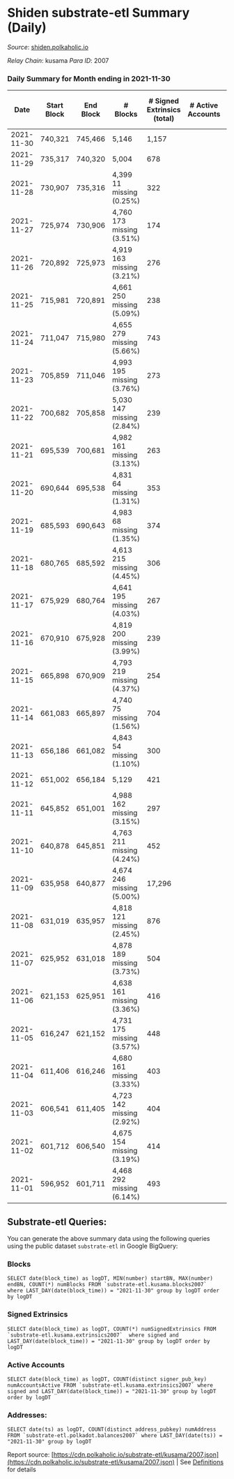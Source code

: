 # Shiden substrate-etl Summary (Daily)

_Source_: [shiden.polkaholic.io](https://shiden.polkaholic.io)

*Relay Chain*: kusama
*Para ID*: 2007



### Daily Summary for Month ending in 2021-11-30


| Date | Start Block | End Block | # Blocks | # Signed Extrinsics (total) | # Active Accounts | # Passive | # New | # Addresses with Balances | # Events | # Transfers | # XCM Transfers In | # XCM Transfers Out |
| ---- | ----------- | --------- | -------- | --------------------------- | ----------------- | --------- | ----- | ------------------------- | -------- | ----------- | ------------------ | ------------------- |
| 2021-11-30 | 740,321 | 745,466 | 5,146  | 1,157 |  |  |  | 31,176 | 114,233 | 6,817 ($1,904,985.06) |   |   |
| 2021-11-29 | 735,317 | 740,320 | 5,004  | 678 |  |  |  |  | 70,761 | 6,104 ($588,288.56) |   |   |
| 2021-11-28 | 730,907 | 735,316 | 4,399 11 missing (0.25%) | 322 |  |  |  |  | 35,959 | 4,594 ($156,713.56) |   |   |
| 2021-11-27 | 725,974 | 730,906 | 4,760 173 missing (3.51%) | 174 |  |  |  |  | 30,147 | 5,666 ($719,304.79) |   |   |
| 2021-11-26 | 720,892 | 725,973 | 4,919 163 missing (3.21%) | 276 |  |  |  |  | 39,392 | 5,985 ($1,418,867.31) |   |   |
| 2021-11-25 | 715,981 | 720,891 | 4,661 250 missing (5.09%) | 238 |  |  |  |  | 45,417 | 5,697 ($622,100.04) |   |   |
| 2021-11-24 | 711,047 | 715,980 | 4,655 279 missing (5.66%) | 743 |  |  |  |  | 32,577 | 5,979 ($5,066,827.17) |   |   |
| 2021-11-23 | 705,859 | 711,046 | 4,993 195 missing (3.76%) | 273 |  |  |  |  | 34,006 | 5,778 ($1,144,617.31) |   |   |
| 2021-11-22 | 700,682 | 705,858 | 5,030 147 missing (2.84%) | 239 |  |  |  |  | 39,054 | 6,130 ($621,455.79) |   |   |
| 2021-11-21 | 695,539 | 700,681 | 4,982 161 missing (3.13%) | 263 |  |  |  |  | 31,768 | 5,758 ($473,691.45) |   |   |
| 2021-11-20 | 690,644 | 695,538 | 4,831 64 missing (1.31%) | 353 |  |  |  |  | 19,473 | 4,281 ($227,252.18) |   |   |
| 2021-11-19 | 685,593 | 690,643 | 4,983 68 missing (1.35%) | 374 |  |  |  |  | 17,595 | 4,231 ($441,673.10) |   |   |
| 2021-11-18 | 680,765 | 685,592 | 4,613 215 missing (4.45%) | 306 |  |  |  |  | 26,662 | 5,577 ($1,284,428.95) |   |   |
| 2021-11-17 | 675,929 | 680,764 | 4,641 195 missing (4.03%) | 267 |  |  |  |  | 37,486 | 5,554 ($1,251,286.43) |   |   |
| 2021-11-16 | 670,910 | 675,928 | 4,819 200 missing (3.99%) | 239 |  |  |  |  | 27,635 | 5,483 ($9,239,061.29) |   |   |
| 2021-11-15 | 665,898 | 670,909 | 4,793 219 missing (4.37%) | 254 |  |  |  |  | 30,877 | 5,782 ($828,747.75) |   |   |
| 2021-11-14 | 661,083 | 665,897 | 4,740 75 missing (1.56%) | 704 |  |  |  |  | 19,936 | 4,453 ($628,929.94) |   |   |
| 2021-11-13 | 656,186 | 661,082 | 4,843 54 missing (1.10%) | 300 |  |  |  |  | 16,433 | 4,229 ($575,522.89) |   |   |
| 2021-11-12 | 651,002 | 656,184 | 5,129  | 421 |  |  |  |  | 20,133 | 4,399 ($1,287,248.78) |   |   |
| 2021-11-11 | 645,852 | 651,001 | 4,988 162 missing (3.15%) | 297 |  |  |  |  | 32,840 | 5,992 ($757,153.68) |   |   |
| 2021-11-10 | 640,878 | 645,851 | 4,763 211 missing (4.24%) | 452 |  |  |  |  | 40,209 | 6,548 ($1,053,499.43) |   |   |
| 2021-11-09 | 635,958 | 640,877 | 4,674 246 missing (5.00%) | 17,296 |  |  |  |  | 97,041 | 22,963 ($2,715,849.36) |   |   |
| 2021-11-08 | 631,019 | 635,957 | 4,818 121 missing (2.45%) | 876 |  |  |  |  | 70,101 | 19,092 ($677,640.26) |   |   |
| 2021-11-07 | 625,952 | 631,018 | 4,878 189 missing (3.73%) | 504 |  |  |  |  | 14,665 | 3,355 ($867,968.90) |   |   |
| 2021-11-06 | 621,153 | 625,951 | 4,638 161 missing (3.36%) | 416 |  |  |  |  | 12,276 | 3,092 ($750,472.71) |   |   |
| 2021-11-05 | 616,247 | 621,152 | 4,731 175 missing (3.57%) | 448 |  |  |  |  | 14,814 | 3,603 ($532,868.57) |   |   |
| 2021-11-04 | 611,406 | 616,246 | 4,680 161 missing (3.33%) | 403 |  |  |  |  | 14,025 | 3,523 ($323,024.85) |   |   |
| 2021-11-03 | 606,541 | 611,405 | 4,723 142 missing (2.92%) | 404 |  |  |  |  | 10,597 | 3,129 ($573,552.07) |   |   |
| 2021-11-02 | 601,712 | 606,540 | 4,675 154 missing (3.19%) | 414 |  |  |  |  | 11,952 | 3,064 ($2,949,880.37) |   |   |
| 2021-11-01 | 596,952 | 601,711 | 4,468 292 missing (6.14%) | 493 |  |  |  |  | 38,479 | 6,669 ($1,666,581.76) |   |   |

## Substrate-etl Queries:
You can generate the above summary data using the following queries using the public dataset `substrate-etl` in Google BigQuery:


### Blocks
```
SELECT date(block_time) as logDT, MIN(number) startBN, MAX(number) endBN, COUNT(*) numBlocks FROM `substrate-etl.kusama.blocks2007`  where LAST_DAY(date(block_time)) = "2021-11-30" group by logDT order by logDT
```


### Signed Extrinsics
```
SELECT date(block_time) as logDT, COUNT(*) numSignedExtrinsics FROM `substrate-etl.kusama.extrinsics2007`  where signed and LAST_DAY(date(block_time)) = "2021-11-30" group by logDT order by logDT
```


### Active Accounts
```
SELECT date(block_time) as logDT, COUNT(distinct signer_pub_key) numAccountsActive FROM `substrate-etl.kusama.extrinsics2007` where signed and LAST_DAY(date(block_time)) = "2021-11-30" group by logDT order by logDT
```


### Addresses:
```
SELECT date(ts) as logDT, COUNT(distinct address_pubkey) numAddress FROM `substrate-etl.polkadot.balances2007` where LAST_DAY(date(ts)) = "2021-11-30" group by logDT
```



Report source: [https://cdn.polkaholic.io/substrate-etl/kusama/2007.json](https://cdn.polkaholic.io/substrate-etl/kusama/2007.json) | See [Definitions](/DEFINITIONS.md) for details
